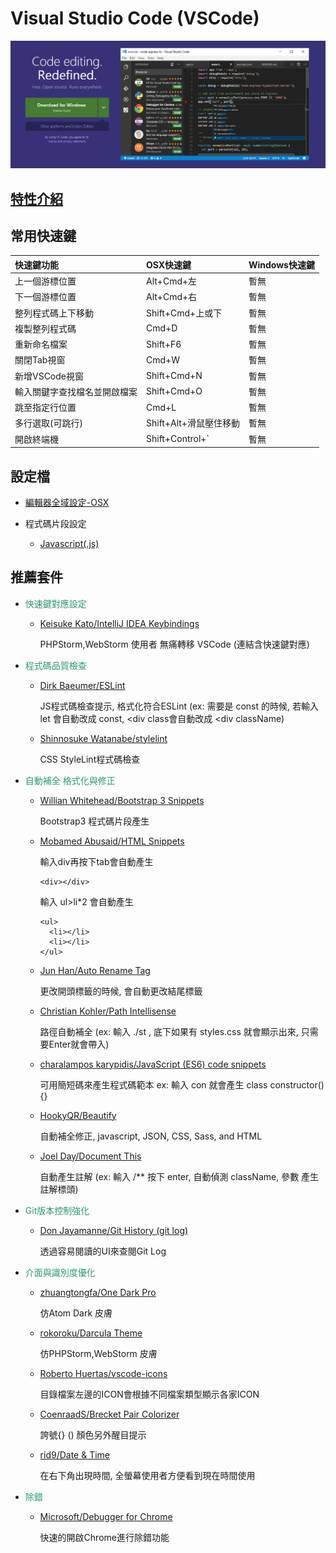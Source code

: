# Visual Studio Code (VSCode)

![VSCode](./assets/vscode.png)

## [特性介紹](./feature.md)

## 常用快速鍵

| 快速鍵功能 | OSX快速鍵 | Windows快速鍵 |
|:----|:---------|:-------------|
| 上一個游標位置 | Alt+Cmd+左 | 暫無 |
| 下一個游標位置 | Alt+Cmd+右 | 暫無 |
| 整列程式碼上下移動 | Shift+Cmd+上或下 | 暫無 |
| 複製整列程式碼 | Cmd+D | 暫無 |
| 重新命名檔案 | Shift+F6 | 暫無 |
| 關閉Tab視窗 | Cmd+W | 暫無 |
| 新增VSCode視窗 | Shift+Cmd+N | 暫無 |
| 輸入關鍵字查找檔名並開啟檔案 | Shift+Cmd+O | 暫無 |
| 跳至指定行位置 | Cmd+L | 暫無 |
| 多行選取(可跳行) | Shift+Alt+滑鼠壓住移動 | 暫無 | 
| 開啟終端機 | Shift+Control+` | 暫無 |


## 設定檔

- [編輯器全域設定-OSX](setting/setting-osx.json)


- 程式碼片段設定

  - [Javascript(.js)](setting/javascript.json)
  


## 推薦套件

- <font color="#2D9A70">快速鍵對應設定</font>

  - [Keisuke Kato/IntelliJ IDEA Keybindings](https://marketplace.visualstudio.com/items?itemName=k--kato.intellij-idea-keybindings) 
  
      PHPStorm,WebStorm 使用者 無痛轉移 VSCode (連結含快速鍵對應)


- <font color="#2D9A70">程式碼品質檢查</font>

  - [Dirk Baeumer/ESLint](https://marketplace.visualstudio.com/items?itemName=dbaeumer.vscode-eslint) 
  
    JS程式碼檢查提示, 格式化符合ESLint (ex: 需要是 const 的時候, 若輸入 let 會自動改成 const, <div class會自動改成 <div className)


  - [Shinnosuke Watanabe/stylelint](https://marketplace.visualstudio.com/items?itemName=shinnn.stylelint) 
  
    CSS StyleLint程式碼檢查


- <font color="#2D9A70">自動補全 格式化與修正</font>

  - [Willian Whitehead/Bootstrap 3 Snippets](https://marketplace.visualstudio.com/items?itemName=wcwhitehead.bootstrap-3-snippets) 
  
    Bootstrap3 程式碼片段產生


  - [Mobamed Abusaid/HTML Snippets](https://marketplace.visualstudio.com/items?itemName=abusaidm.html-snippets) 
  
    輸入div再按下tab會自動產生

        <div></div>
    輸入 ul>li*2 會自動產生

        <ul>
          <li></li>
          <li></li>
        </ul>

  - [Jun Han/Auto Rename Tag](https://marketplace.visualstudio.com/items?itemName=formulahendry.auto-rename-tag) 
  
    更改開頭標籤的時候, 會自動更改結尾標籤


  - [Christian Kohler/Path Intellisense](https://marketplace.visualstudio.com/items?itemName=christian-kohler.path-intellisense) 
  
    路徑自動補全 (ex: 輸入 ./st , 底下如果有 styles.css 就會顯示出來, 只需要Enter就會帶入)



  - [charalampos karypidis/JavaScript (ES6) code snippets](https://marketplace.visualstudio.com/items?itemName=xabikos.JavaScriptSnippets) 
  
    可用簡短碼來產生程式碼範本 ex: 輸入 con 就會產生 class constructor() {}
    

  - [HookyQR/Beautify](https://marketplace.visualstudio.com/items?itemName=HookyQR.beautify) 
  
    自動補全修正, javascript, JSON, CSS, Sass, and HTML
    


  - [Joel Day/Document This](https://marketplace.visualstudio.com/items?itemName=joelday.docthis) 
  
    自動產生註解 (ex: 輸入 /** 按下 enter, 自動偵測 className, 參數 產生註解標頭)
    


- <font color="#2D9A70">Git版本控制強化</font>

  - [Don Jayamanne/Git History (git log)](https://marketplace.visualstudio.com/items?itemName=donjayamanne.githistory) 
  
    透過容易閱讀的UI來查閱Git Log



- <font color="#2D9A70">介面與識別度優化</font>
     

  - [zhuangtongfa/One Dark Pro](https://marketplace.visualstudio.com/items?itemName=zhuangtongfa.Material-theme) 
  
    仿Atom Dark 皮膚

     
  - [rokoroku/Darcula Theme](https://marketplace.visualstudio.com/items?itemName=rokoroku.vscode-theme-darcula) 
  
    仿PHPStorm,WebStorm 皮膚


     
  - [Roberto Huertas/vscode-icons](https://marketplace.visualstudio.com/items?itemName=robertohuertasm.vscode-icons) 
  
    目錄檔案左邊的ICON會根據不同檔案類型顯示各家ICON

     
  - [CoenraadS/Brecket Pair Colorizer](https://marketplace.visualstudio.com/items?itemName=CoenraadS.bracket-pair-colorizer)
  
     誇號{} () 顏色另外醒目提示

     
  - [rid9/Date & Time](https://marketplace.visualstudio.com/items?itemName=rid9.datetime) 
  
    在右下角出現時間, 全螢幕使用者方便看到現在時間使用



- <font color="#2D9A70">除錯</font>

  - [Microsoft/Debugger for Chrome](https://marketplace.visualstudio.com/items?itemName=msjsdiag.debugger-for-chrome) 
   
    快速的開啟Chrome進行除錯功能

